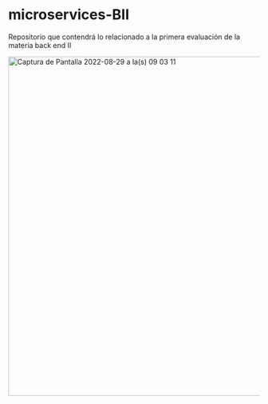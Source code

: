 # microservices-BII
Repositorio que contendrá lo relacionado a la primera evaluación de la materia back end II


<img width="680" alt="Captura de Pantalla 2022-08-29 a la(s) 09 03 11" src="https://user-images.githubusercontent.com/86934070/187196894-03652bbe-e5b9-4fe2-9b8e-0ee90bc6a2fe.png">

